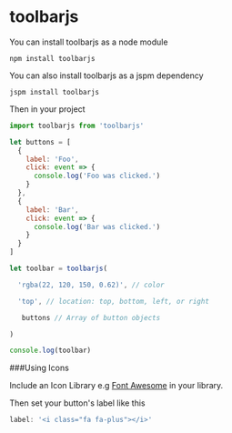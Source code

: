 # toolbarjs
You can install toolbarjs as a node module
```
npm install toolbarjs
```
You can also install toolbarjs as a jspm dependency
```
jspm install toolbarjs
```
Then in your project

```javascript
import toolbarjs from 'toolbarjs'

let buttons = [
  {
    label: 'Foo',
    click: event => {
      console.log('Foo was clicked.')
    }
  },
  {
    label: 'Bar',
    click: event => {
      console.log('Bar was clicked.')
    }
  }
]

let toolbar = toolbarjs(

  'rgba(22, 120, 150, 0.62)', // color

  'top', // location: top, bottom, left, or right

   buttons // Array of button objects

)

console.log(toolbar)
```

###Using Icons

Include an Icon Library e.g [Font Awesome](https://fortawesome.github.io/Font-Awesome/) in your library.

Then set your button's label like this
```javascript
label: '<i class="fa fa-plus"></i>'
```